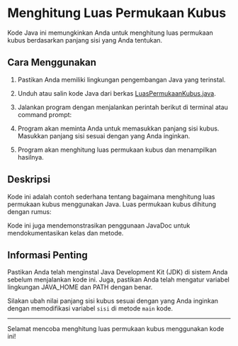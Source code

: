 # Menghitung Luas Permukaan Kubus

Kode Java ini memungkinkan Anda untuk menghitung luas permukaan kubus berdasarkan panjang sisi yang Anda tentukan.

## Cara Menggunakan

1. Pastikan Anda memiliki lingkungan pengembangan Java yang terinstal.

2. Unduh atau salin kode Java dari berkas [LuasPermukaanKubus.java](LuasPermukaanKubus.java).

3. Jalankan program dengan menjalankan perintah berikut di terminal atau command prompt:


4. Program akan meminta Anda untuk memasukkan panjang sisi kubus. Masukkan panjang sisi sesuai dengan yang Anda inginkan.

5. Program akan menghitung luas permukaan kubus dan menampilkan hasilnya.

## Deskripsi

Kode ini adalah contoh sederhana tentang bagaimana menghitung luas permukaan kubus menggunakan Java. Luas permukaan kubus dihitung dengan rumus:


Kode ini juga mendemonstrasikan penggunaan JavaDoc untuk mendokumentasikan kelas dan metode.

## Informasi Penting

Pastikan Anda telah menginstal Java Development Kit (JDK) di sistem Anda sebelum menjalankan kode ini. Juga, pastikan Anda telah mengatur variabel lingkungan JAVA_HOME dan PATH dengan benar.

Silakan ubah nilai panjang sisi kubus sesuai dengan yang Anda inginkan dengan memodifikasi variabel `sisi` di metode `main` kode.

---

Selamat mencoba menghitung luas permukaan kubus menggunakan kode ini!
